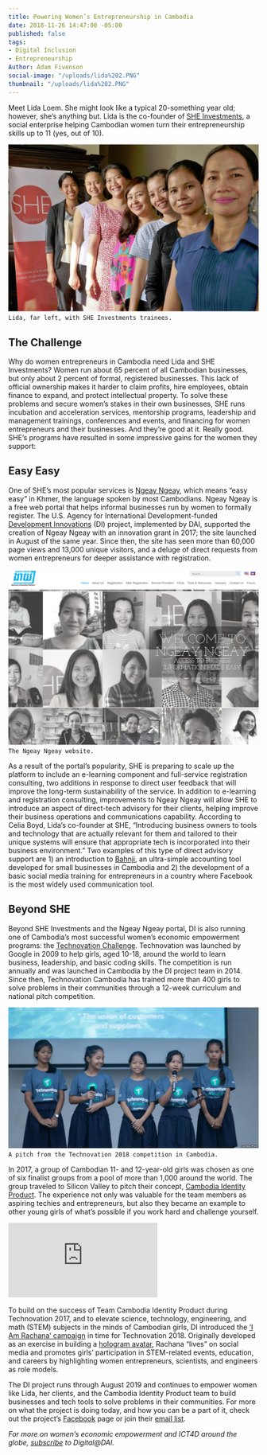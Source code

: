 ```yaml
---
title: Powering Women’s Entrepreneurship in Cambodia
date: 2018-11-26 14:47:00 -05:00
published: false
tags:
- Digital Inclusion
- Entrepreneurship
Author: Adam Fivenson
social-image: "/uploads/lida%202.PNG"
thumbnail: "/uploads/lida%202.PNG"
---
```


Meet Lida Loem. She might look like a typical 20-something year old; however, she’s anything but. Lida is the co-founder of [SHE Investments](https://www.sheinvestments.com/), a social enterprise helping Cambodian women turn their entrepreneurship skills up to 11 (yes, out of 10).

<!--more-->

![lida 2.PNG](/uploads/lida%202.PNG)`Lida, far left, with SHE Investments trainees.`

## The Challenge

Why do women entrepreneurs in Cambodia need Lida and SHE Investments? Women run about 65 percent of all Cambodian businesses, but only about 2 percent of formal, registered businesses. This lack of official ownership makes it harder to claim profits, hire employees, obtain finance to expand, and protect intellectual property. To solve these problems and secure women’s stakes in their own businesses, SHE runs incubation and acceleration services, mentorship programs, leadership and management trainings, conferences and events, and financing for women entrepreneurs and their businesses. And they’re good at it. Really good. SHE’s programs have resulted in some impressive gains for the women they support:

<script id="infogram_0_6eb0600a-ef99-4cab-9bf4-d821350eac62" title="Cambodia WEE" src="https://e.infogram.com/js/dist/embed.js?rqB" type="text/javascript"></script>

## Easy Easy

One of SHE’s most popular services is [Ngeay Ngeay](http://ngeayngeay.co/), which means “easy easy” in Khmer, the language spoken by most Cambodians. Ngeay Ngeay is a free web portal that helps informal businesses run by women to formally register. The U.S. Agency for International Development-funded [Development Innovations](https://www.dai.com/our-work/projects/cambodia-development-innovations) (DI) project, implemented by DAI, supported the creation of Ngeay Ngeay with an innovation grant in 2017; the site launched in August of the same year. Since then, the site has seen more than 60,000 page views and 13,000 unique visitors, and a deluge of direct requests from women entrepreneurs for deeper assistance with registration.

![ngeay.PNG](/uploads/ngeay.PNG)`The Ngeay Ngeay website.`

As a result of the portal’s popularity, SHE is preparing to scale up the platform to include an e-learning component and full-service registration consulting, two additions in response to direct user feedback that will improve the long-term sustainability of the service. In addition to e-learning and registration consulting, improvements to Ngeay Ngeay will allow SHE to introduce an aspect of direct-tech advisory for their clients, helping improve their business operations and communications capability. According to Celia Boyd, Lida’s co-founder at SHE, “Introducing business owners to tools and technology that are actually relevant for them and tailored to their unique systems will ensure that appropriate tech is incorporated into their business environment.” Two examples of this type of direct advisory support are 1) an introduction to [Bahnji](https://banhji.com/), an ultra-simple accounting tool developed for small businesses in Cambodia and 2) the development of a basic social media training for entrepreneurs in a country where Facebook is the most widely used communication tool.

## Beyond SHE

Beyond SHE Investments and the Ngeay Ngeay portal, DI is also running one of Cambodia’s most successful women’s economic empowerment programs: the [Technovation Challenge](https://technovationchallenge.org/). Technovation was launched by Google in 2009 to help girls, aged 10-18, around the world to learn business, leadership, and basic coding skills. The competition is run annually and was launched in Cambodia by the DI project team in 2014. Since then, Technovation Cambodia has trained more than 400 girls to solve problems in their communities through a 12-week curriculum and national pitch competition.

![Cambodia technovation.jpg](/uploads/Cambodia%20technovation.jpg)`A pitch from the Technovation 2018 competition in Cambodia.`

In 2017, a group of Cambodian 11- and 12-year-old girls was chosen as one of six finalist groups from a pool of more than 1,000 around the world. The group traveled to Silicon Valley to pitch their concept, [Cambodia Identity Product](http://geeksincambodia.com/cambodia-identity-product-the-cambodian-team-that-made-it-to-the-technovation-world-pitch-in-silicon-valley/). The experience not only was valuable for the team members as aspiring techies and entrepreneurs, but also they became an example to other young girls of what’s possible if you work hard and challenge yourself.

<iframe src="https://www.facebook.com/plugins/video.php?href=https%3A%2F%2Fwww.facebook.com%2FUSAIDCambodia%2Fvideos%2F688060878056331%2F" style="border:none;overflow:hidden" scrolling="no" frameborder="0" allowTransparency="true" allow="encrypted-media" allowFullScreen="true"></iframe>

To build on the success of Team Cambodia Identity Product during Technovation 2017, and to elevate science, technology, engineering, and math (STEM) subjects in the minds of Cambodian girls, DI introduced the [‘I Am Rachana’ campaign](https://www.facebook.com/iamrachanatech/) in time for Technovation 2018. Originally developed as an exercise in building a [hologram avatar](https://www.development-innovations.org/blog/make-your-own-hologram-bring-iamrachana-to-life/), Rachana “lives” on social media and promotes girls’ participation in STEM-related events, education, and careers by highlighting women entrepreneurs, scientists, and engineers as role models.

The DI project runs through August 2019 and continues to empower women like Lida, her clients, and the Cambodia Identity Product team to build businesses and tech tools to solve problems in their communities. For more on what the project is doing today, and how you can be a part of it, check out the project’s [Facebook](https://www.facebook.com/DevInnoKH/) page or join their [email list](https://us3.list-manage.com/subscribe?u=eafe5ec46ecedb90b797eaa84&id=ee4ebac9e9).

*For more on women’s economic empowerment and ICT4D around the globe, [subscribe](https://dai.us19.list-manage.com/subscribe?u=9cb0638e1f8d7224ba7058efa&id=67e58edf98) to Digital@DAI.*